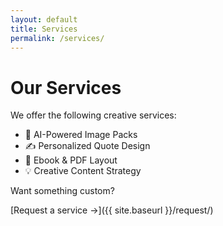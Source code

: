 ```yaml
---
layout: default
title: Services
permalink: /services/
---
```


# Our Services

We offer the following creative services:

- 🎨 AI-Powered Image Packs
- ✍️ Personalized Quote Design
- 📄 Ebook & PDF Layout
- 💡 Creative Content Strategy

Want something custom?

[Request a service →]({{ site.baseurl }}/request/)
